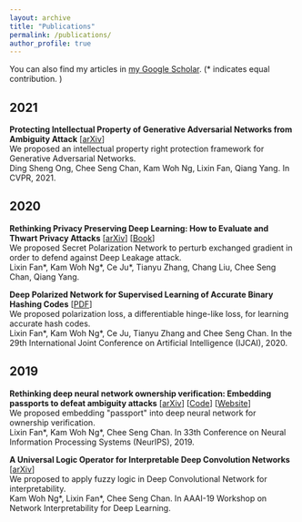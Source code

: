 ```yaml
---
layout: archive
title: "Publications"
permalink: /publications/
author_profile: true
---
```


You can also find my articles in [my Google Scholar](https://scholar.google.com/citations?user=HxEQkLoAAAAJ&hl=en).
(* indicates equal contribution. )

2021
------
**Protecting Intellectual Property of Generative Adversarial Networks from Ambiguity Attack** \[[arXiv](https://arxiv.org/abs/2102.04362)\]
<br>We proposed an intellectual property right protection framework for Generative Adversarial Networks.
<br>Ding Sheng Ong, Chee Seng Chan, Kam Woh Ng, Lixin Fan, Qiang Yang. In CVPR, 2021.

2020
------
**Rethinking Privacy Preserving Deep Learning: How to Evaluate and Thwart Privacy Attacks** \[[arXiv](https://arxiv.org/abs/2006.11601)\] \[[Book](https://www.springer.com/gp/book/9783030630751)\]
<br>We proposed Secret Polarization Network to perturb exchanged gradient in order to defend against Deep Leakage attack.
<br>Lixin Fan\*, Kam Woh Ng\*, Ce Ju\*, Tianyu Zhang, Chang Liu, Chee Seng Chan, Qiang Yang.

**Deep Polarized Network for Supervised Learning of Accurate Binary Hashing Codes** \[[PDF](https://www.ijcai.org/Proceedings/2020/0115.pdf)\]
<br>We proposed polarization loss, a differentiable hinge-like loss, for learning accurate hash codes.
<br>Lixin Fan\*, Kam Woh Ng\*, Ce Ju, Tianyu Zhang and Chee Seng Chan. In the 29th International Joint Conference on Artificial Intelligence (IJCAI), 2020.

2019
------
**Rethinking deep neural network ownership verification: Embedding passports to defeat ambiguity attacks** \[[arXiv](https://arxiv.org/abs/1909.07830)\] \[[Code](https://github.com/kamwoh/DeepIPR)\] \[[Website](https://kamwoh.github.io/DeepIPR/)\]
<br>We proposed embedding "passport" into deep neural network for ownership verification.
<br>Lixin Fan\*, Kam Woh Ng\*, Chee Seng Chan. In 33th Conference on Neural Information Processing Systems (NeurIPS), 2019.

**A Universal Logic Operator for Interpretable Deep Convolution Networks** \[[arXiv](https://arxiv.org/abs/1901.08551)\]
<br>We proposed to apply fuzzy logic in Deep Convolutional Network for interpretability.
<br>Kam Woh Ng\*, Lixin Fan\*, Chee Seng Chan. In AAAI-19 Workshop on Network Interpretability for Deep Learning.
